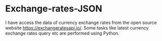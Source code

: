 # Exchange-rates-JSON

I have access the data of currency exchange rates from the open source website https://exchangeratesapi.io/.
Some tasks like latest currency exchange rates query etc are performed using Python.
